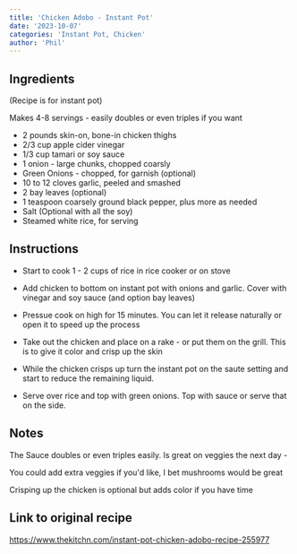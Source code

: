 ```yaml
---
title: 'Chicken Adobo - Instant Pot'
date: '2023-10-07'
categories: 'Instant Pot, Chicken'
author: 'Phil'
---
```


## Ingredients 
(Recipe is for instant pot)

Makes 4-8 servings - easily doubles or even triples if you want

- 2 pounds skin-on, bone-in chicken thighs
- 2/3 cup apple cider vinegar
- 1/3 cup tamari or soy sauce
- 1 onion - large chunks, chopped coarsly 
- Green Onions - chopped, for garnish (optional)
- 10 to 12 cloves garlic, peeled and smashed
- 2 bay leaves (optional)
- 1 teaspoon coarsely ground black pepper, plus more as needed
- Salt (Optional with all the soy)
- Steamed white rice, for serving 

## Instructions

-  Start to cook 1 - 2 cups of rice in rice cooker or on stove

-  Add chicken to bottom on instant pot with onions and garlic. Cover with vinegar and soy sauce (and option bay leaves)
    
-  Pressue cook on high for 15 minutes. You can let it release naturally or open it to speed up the process
    
-  Take out the chicken and place on a rake - or put them on the grill. This is to give it color and crisp up the skin
    
-  While the chicken crisps up turn the instant pot on the saute setting and start to reduce the remaining liquid. 

-  Serve over rice and top with green onions. Top with sauce or serve that on the side. 



## Notes

The Sauce doubles or even triples easily. Is great on veggies the next day - 

You could add extra veggies if you'd like, I bet mushrooms would be great

Crisping up the chicken is optional but adds color if you have time

## Link to original recipe
https://www.thekitchn.com/instant-pot-chicken-adobo-recipe-255977
